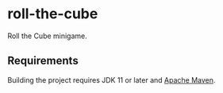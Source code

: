 # roll-the-cube

Roll the Cube minigame.

## Requirements

Building the project requires JDK 11 or later and [Apache Maven](https://maven.apache.org/).
